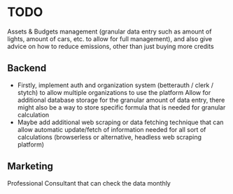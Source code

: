 # TODO
Assets & Budgets management (granular data entry such as amount of lights, amount of cars, etc. to allow for full management), and also give advice on how to reduce emissions, other than just buying more credits

## Backend
- Firstly, implement auth and organization system (betterauth / clerk / stytch) to allow multiple organizations to use the platform
Allow for additional database storage for the granular amount of data entry, there might also be a way to store specific formula that is needed for granular calculation
- Maybe add additional web scraping or data fetching technique that can allow automatic update/fetch of information needed for all sort of calculations (browserless or alternative, headless web scraping platform)

## Marketing
Professional Consultant that can check the data monthly

